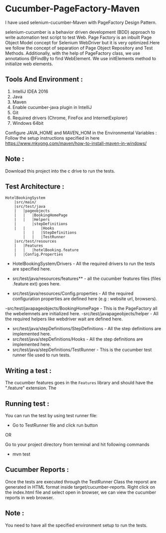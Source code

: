Cucumber-PageFactory-Maven
=================
I have used selenium-cucumber-Maven with PageFactory Design Pattern.

selenium-cucumber is a behavior driven development (BDD) approach to write automation test script to test Web.
Page Factory is an inbuilt Page Object Model concept for Selenium WebDriver but it is very optimized.Here we follow the concept of separation of Page Object Repository and Test Methods. Additionally, with the help of PageFactory class, we use annotations @FindBy to find WebElement. We use initElements method to initialize web elements.

Tools And Environment :
-----------------------
1. IntelliJ IDEA 2016
2. Java
3. Maven
4. Enable cucumber-java plugin in IntelliJ
5. Git
6. Required drivers (Chrome, FireFox and InternetExplorer)
7. Windows 64bit

Configure JAVA_HOME and MAVEN_HOM in the Environmental Variables : Follow the setup instructions specified in here https://www.mkyong.com/maven/how-to-install-maven-in-windows/  

Note :
------
Download this project into the c drive to run the tests.

Test Architecture :
-----------------
	HotelBookingSystem
		|src/main/
		|src/test/java
		|	|pageobjects
		|	|	|BookingHomePage
		|	|	|Helpers
		|       |stepDefinitions
		|	|       |Hooks
        	|	|	|StepDefinitions
        	|	|	|TestRunner
		|src/test/resources
		|	|Features
		|	|	|hotelBooking.feature
		|	|Config.Properties

- HotelBookingSystem/Drivers - All the required drivers to run the tests are specified here.

- src/test/java/resources/features** - all the cucumber features files (files .feature ext) goes here.
- src/test/java/resources/Config.properties - All the required configuration properties are defined here (e.g : website url, browsers).

-src/test/javapageobjects/BookingHomePage - This is the PageFactory all the webelemnets are initialized here.
-src/test/javapageobjects/helper - All the required helpers like webdriver wait are defined here.

- src/test/java/stepDefinitions/StepDefinitions - All the step definitions are implemented here.
- src/test/java/stepDefinitions/Hooks - All the step definitions are implemented here.
- src/test/java/stepDefinitions/TestRunner - This is the cucumber test runner file used to run tests.

Writing a test :
----------------
The cucumber features goes in the `Features` library and should have the ".feature" extension. The

Running test :
--------------
You can run the test by using test runner file:
- Go to TestRunner file and click run button

OR 

Go to your project directory from terminal and hit following commands
- mvn test 

Cucumber Reports :
------------------

Once the tests are executed through the TestRunner Class the reporst are generated in HTML format inside target/cucumber-reports.
Right click on the index.html file and select open in browser, we can view the cucumber reports in web browser.

Note : 
-----
You need to have all the specified environment setup to run the tests.
